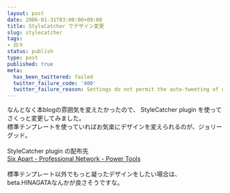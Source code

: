 ```yaml
---
layout: post
date: 2006-01-31T03:00:00+09:00
title: StyleCatcher でデザイン変更
slug: stylecatcher
tags:
- 日々
status: publish
type: post
published: true
meta:
  has_been_twittered: failed
  twitter_failure_code: '400'
  twitter_failure_reason: Settings do not permit the auto-tweeting of old posts
---
```

なんとなく本blogの雰囲気を変えたかったので、 StyleCatcher plugin を使ってさくっと変更してみました。<br /> 標準テンプレートを使っていればお気楽にデザインを変えられるのが、ジョリーグッド。<br /> <br />StyleCatcher plugin の配布先<br /> <a title="Six Apart - Professional Network - Power Tools" href="http://www.sixapart.com/pronet/docs/powertools">Six Apart - Professional Network - Power Tools</a> <br /><br /> 標準テンプレート以外でもっと凝ったデザインをしたい場合は、beta.HINAGATAなんかが良さそうですな。
